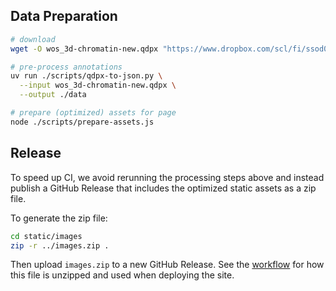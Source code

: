 ## Data Preparation

```sh
# download
wget -O wos_3d-chromatin-new.qdpx "https://www.dropbox.com/scl/fi/ssod0u6h26ex4mw6th9vi/wos_3d-chromatin-new.qdpx?rlkey=zhbgdzvaxzyxn9oavsc3bukck&dl=1"

# pre-process annotations
uv run ./scripts/qdpx-to-json.py \
  --input wos_3d-chromatin-new.qdpx \
  --output ./data

# prepare (optimized) assets for page
node ./scripts/prepare-assets.js
```

## Release

To speed up CI, we avoid rerunning the processing steps above and instead
publish a GitHub Release that includes the optimized static assets as a zip
file.

To generate the zip file:

```sh
cd static/images
zip -r ../images.zip .
```

Then upload `images.zip` to a new GitHub Release. See the
[workflow](./.github/workflows/deploy.yml) for how this file is unzipped and
used when deploying the site.
